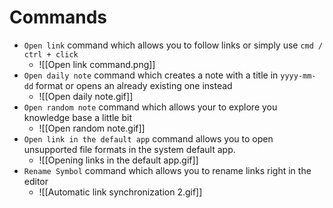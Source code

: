 # Commands

- `Open link` command which allows you to follow links or simply use `cmd / ctrl + click`
  - ![[Open link command.png]]
- `Open daily note` command which creates a note with a title in `yyyy-mm-dd` format or opens an already existing one instead
  - ![[Open daily note.gif]]
- `Open random note` command which allows your to explore you knowledge base a little bit
  - ![[Open random note.gif]]
- `Open link in the default app` command allows you to open unsupported file formats in the system default app.
  - ![[Opening links in the default app.gif]]
- `Rename Symbol` command which allows you to rename links right in the editor
  - ![[Automatic link synchronization 2.gif]]
